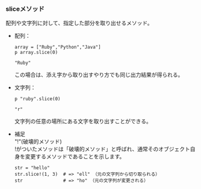 ### sliceメソッド
配列や文字列に対して、指定した部分を取り出せるメソッド。  
* 配列：  
  ```
  array = ["Ruby","Python","Java"]
  p array.slice(0)
  ```
  ```
  "Ruby"
  ```
  この場合は、添え字から取り出すやり方でも同じ出力結果が得られる。  


* 文字列：  
  ```
  p "ruby".slice(0)
  ```  
  ```
  "r"
  ```
  文字列の任意の場所にある文字を取り出すことができる。

* 補足  
  "!"(破壊的メソッド)  
    !がついたメソッドは「破壊的メソッド」と呼ばれ、通常そのオブジェクト自身を変更するメソッドであることを示します。
    ```
    str = "hello"
    str.slice!(1, 3)  # => "ell" （元の文字列から切り取られる）
    str               # => "ho" （元の文字列が変更される）
    ```
